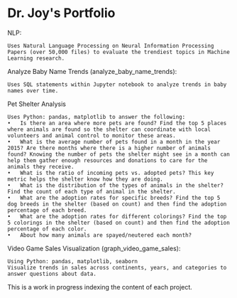 # Dr. Joy's Portfolio 

NLP:

    Uses Natural Language Processing on Neural Information Processing Papers (over 50,000 files) to evaluate the trendiest topics in Machine Learning research. 

Analyze Baby Name Trends (analyze_baby_name_trends):

    Uses SQL statements within Jupyter notebook to analyze trends in baby names over time. 

Pet Shelter Analysis

    Uses Python: pandas, matplotlib to answer the following:
    •	Is there an area where more pets are found? Find the top 5 places where animals are found so the shelter can coordinate with local volunteers and animal control to monitor these areas.
    •	What is the average number of pets found in a month in the year 2015? Are there months where there is a higher number of animals found? Knowing the number of pets the shelter might see in a month can help them gather enough resources and donations to care for the animals they receive.
    •	What is the ratio of incoming pets vs. adopted pets? This key metric helps the shelter know how they are doing.
    •	What is the distribution of the types of animals in the shelter? Find the count of each type of animal in the shelter.
    •	What are the adoption rates for specific breeds? Find the top 5 dog breeds in the shelter (based on count) and then find the adoption percentage of each breed.
    •	What are the adoption rates for different colorings? Find the top 5 colorings in the shelter (based on count) and then find the adoption percentage of each color.
    •	About how many animals are spayed/neutered each month?

Video Game Sales Visualization (graph_video_game_sales):

    Using Python: pandas, matplotlib, seaborn
    Visualize trends in sales across continents, years, and categories to answer questions about data. 



This is a work in progress indexing the content of each project.